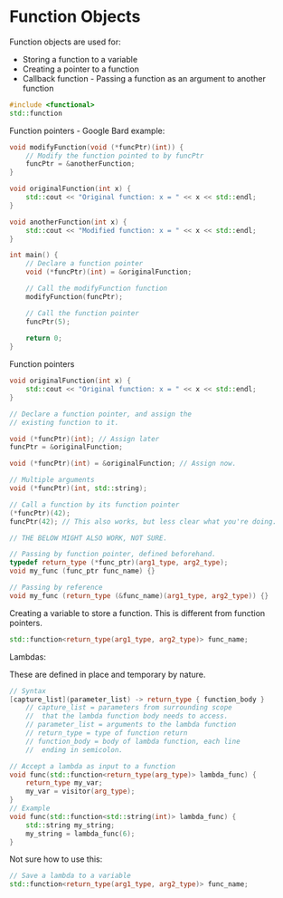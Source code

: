 # Function Objects

Function objects are used for:
- Storing a function to a variable
- Creating a pointer to a function
- Callback function - Passing a function as an argument to another function

```cpp
#include <functional>
std::function
```

Function pointers - Google Bard example:

```cpp
void modifyFunction(void (*funcPtr)(int)) {
	// Modify the function pointed to by funcPtr
	funcPtr = &anotherFunction;
}

void originalFunction(int x) {
	std::cout << "Original function: x = " << x << std::endl;
}

void anotherFunction(int x) {
	std::cout << "Modified function: x = " << x << std::endl;
}

int main() {
	// Declare a function pointer
	void (*funcPtr)(int) = &originalFunction;

	// Call the modifyFunction function
	modifyFunction(funcPtr);

	// Call the function pointer
	funcPtr(5);
	
	return 0;
}
```

Function pointers

```cpp
void originalFunction(int x) {
	std::cout << "Original function: x = " << x << std::endl;
}

// Declare a function pointer, and assign the
// existing function to it.

void (*funcPtr)(int); // Assign later
funcPtr = &originalFunction;

void (*funcPtr)(int) = &originalFunction; // Assign now.

// Multiple arguments
void (*funcPtr)(int, std::string);

// Call a function by its function pointer
(*funcPtr)(42);
funcPtr(42); // This also works, but less clear what you're doing.

// THE BELOW MIGHT ALSO WORK, NOT SURE.

// Passing by function pointer, defined beforehand.
typedef return_type (*func_ptr)(arg1_type, arg2_type);
void my_func (func_ptr func_name) {}

// Passing by reference
void my_func (return_type (&func_name)(arg1_type, arg2_type)) {}
```

Creating a variable to store a function. This is different from function pointers.

```cpp
std::function<return_type(arg1_type, arg2_type)> func_name;
```

Lambdas:

These are defined in place and temporary by nature.

```cpp
// Syntax
[capture_list](parameter_list) -> return_type { function_body }
	// capture_list = parameters from surrounding scope
	//	that the lambda function body needs to access.
	// parameter_list = arguments to the lambda function
	// return_type = type of function return
	// function_body = body of lambda function, each line
	//	ending in semicolon.

// Accept a lambda as input to a function
void func(std::function<return_type(arg_type)> lambda_func) {
	return_type my_var;
	my_var = visitor(arg_type);
}
// Example
void func(std::function<std::string(int)> lambda_func) {
	std::string my_string;
	my_string = lambda_func(6);
}
```

Not sure how to use this:

```cpp
// Save a lambda to a variable
std::function<return_type(arg1_type, arg2_type)> func_name;
```